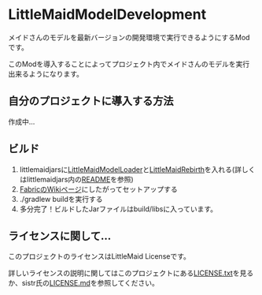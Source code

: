 # LittleMaidModelDevelopment

メイドさんのモデルを最新バージョンの開発環境で実行できるようにするModです。

このModを導入することによってプロジェクト内でメイドさんのモデルを実行出来るようになります。

## 自分のプロジェクトに導入する方法
作成中...

## ビルド

1. littlemaidjarsに[LittleMaidModelLoader](https://www.dropbox.com/sh/tzkdz46y67tuohx/AABO0HA8RW9EyVviDS1Vgqs9a/LittleMaidModelLoader/Fabric)と[LittleMaidRebirth](https://www.dropbox.com/sh/tzkdz46y67tuohx/AABcIg3uqXzAHR7ysdBLEJt3a/LittleMaidReBirth/Fabric)を入れる(詳しくはlittlemaidjars内の[README](https://github.com/Yukkuritaku/LittleMaidModelDevelopment/blob/1.20/littlemaidjars/README.md)を参照)
2. [FabricのWikiページ](https://fabricmc.net/wiki/ja:tutorial:setup)にしたがってセットアップする
3. ./gradlew buildを実行する
4. 多分完了！ビルドしたJarファイルはbuild/libsに入っています。

## ライセンスに関して...

このプロジェクトのライセンスはLittleMaid Licenseです。

詳しいライセンスの説明に関してはこのプロジェクトにある[LICENSE.txt](https://github.com/Yukkuritaku/LittleMaidModelDevelopment/blob/1.20/LICENSE.txt)を見るか、sistr氏の[LICENSE.md](https://github.com/SistrScarlet/LittleMaidModelLoader-Architectury/blob/1.19.3/LICENCE.md)を参照してください。